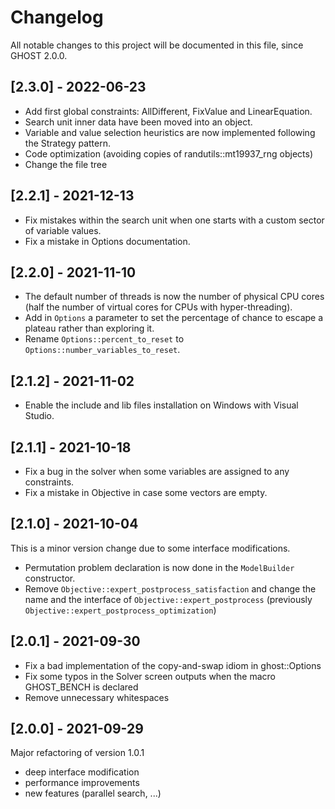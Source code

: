 # Changelog

All notable changes to this project will be documented in this file, since GHOST 2.0.0.

## [2.3.0] - 2022-06-23
- Add first global constraints: AllDifferent, FixValue and LinearEquation.
- Search unit inner data have been moved into an object.
- Variable and value selection heuristics are now implemented following the Strategy pattern.
- Code optimization (avoiding copies of randutils::mt19937_rng objects)
- Change the file tree

## [2.2.1] - 2021-12-13
- Fix mistakes within the search unit when one starts with a custom sector of variable values.
- Fix a mistake in Options documentation.

## [2.2.0] - 2021-11-10
- The default number of threads is now the number of physical CPU cores (half the number of virtual cores for CPUs with hyper-threading).
- Add in `Options` a parameter to set the percentage of chance to escape a plateau rather than exploring it.
- Rename `Options::percent_to_reset` to `Options::number_variables_to_reset`.

## [2.1.2] - 2021-11-02
- Enable the include and lib files installation on Windows with Visual Studio.

## [2.1.1] - 2021-10-18
- Fix a bug in the solver when some variables are assigned to any constraints.
- Fix a mistake in Objective in case some vectors are empty.

## [2.1.0] - 2021-10-04
This is a minor version change due to some interface modifications.

- Permutation problem declaration is now done in the `ModelBuilder` constructor.
- Remove `Objective::expert_postprocess_satisfaction` and change the name and the interface of `Objective::expert_postprocess` (previously `Objective::expert_postprocess_optimization`)

## [2.0.1] - 2021-09-30
- Fix a bad implementation of the copy-and-swap idiom in ghost::Options
- Fix some typos in the Solver screen outputs when the macro GHOST_BENCH is declared
- Remove unnecessary whitespaces

## [2.0.0] - 2021-09-29

Major refactoring of version 1.0.1
- deep interface modification
- performance improvements
- new features (parallel search, ...)
